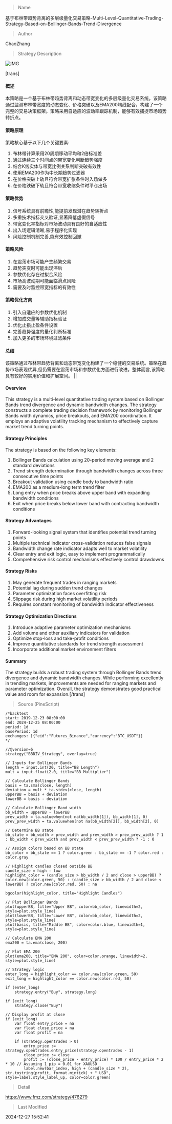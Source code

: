 
> Name

基于布林带趋势背离的多层级量化交易策略-Multi-Level-Quantitative-Trading-Strategy-Based-on-Bollinger-Bands-Trend-Divergence

> Author

ChaoZhang

> Strategy Description

![IMG](https://www.fmz.com/upload/asset/14d7eb33bf3777a5ea7.png)

[trans]
#### 概述
本策略是一个基于布林带趋势背离和动态带宽变化的多层级量化交易系统。该策略通过监测布林带宽度的动态变化、价格突破以及EMA200均线配合，构建了一个完整的交易决策框架。策略采用自适应的波动率跟踪机制，能够有效捕捉市场趋势转折点。

#### 策略原理
策略核心基于以下几个关键要素:
1. 布林带计算采用20周期移动平均和2倍标准差
2. 通过连续三个时间点的带宽变化判断趋势强度
3. 结合K线实体与带宽比例关系判断突破有效性
4. 使用EMA200作为中长期趋势过滤器
5. 在价格突破上轨且符合带宽扩张条件时入场做多
6. 在价格跌破下轨且符合带宽收缩条件时平仓出场

#### 策略优势
1. 信号系统具有前瞻性,能提前发现潜在趋势转折点
2. 多重技术指标交叉验证,显著降低虚假信号
3. 带宽变化率指标对市场波动具有良好的自适应性
4. 出入场逻辑清晰,易于程序化实现
5. 风险控制机制完善,能有效控制回撤

#### 策略风险
1. 在震荡市场可能产生频繁交易
2. 趋势突变时可能出现滞后
3. 参数优化存在过拟合风险
4. 市场高波动期可能面临滑点风险
5. 需要及时监控带宽指标的有效性

#### 策略优化方向
1. 引入自适应的参数优化机制
2. 增加成交量等辅助指标验证
3. 优化止损止盈条件设置
4. 完善趋势强度的量化判断标准
5. 加入更多的市场环境过滤条件

#### 总结
该策略通过布林带趋势背离和动态带宽变化构建了一个稳健的交易系统。策略在趋势市场表现优异,但仍需要在震荡市场和参数优化方面进行改进。整体而言,该策略具有较好的实用价值和扩展空间。 || 

#### Overview
This strategy is a multi-level quantitative trading system based on Bollinger Bands trend divergence and dynamic bandwidth changes. The strategy constructs a complete trading decision framework by monitoring Bollinger Bands width dynamics, price breakouts, and EMA200 coordination. It employs an adaptive volatility tracking mechanism to effectively capture market trend turning points.

#### Strategy Principles
The strategy is based on the following key elements:
1. Bollinger Bands calculation using 20-period moving average and 2 standard deviations
2. Trend strength determination through bandwidth changes across three consecutive time points
3. Breakout validation using candle body to bandwidth ratio
4. EMA200 as a medium-long term trend filter
5. Long entry when price breaks above upper band with expanding bandwidth conditions
6. Exit when price breaks below lower band with contracting bandwidth conditions

#### Strategy Advantages
1. Forward-looking signal system that identifies potential trend turning points
2. Multiple technical indicator cross-validation reduces false signals
3. Bandwidth change rate indicator adapts well to market volatility
4. Clear entry and exit logic, easy to implement programmatically
5. Comprehensive risk control mechanisms effectively control drawdowns

#### Strategy Risks
1. May generate frequent trades in ranging markets
2. Potential lag during sudden trend changes
3. Parameter optimization faces overfitting risk
4. Slippage risk during high market volatility periods
5. Requires constant monitoring of bandwidth indicator effectiveness

#### Strategy Optimization Directions
1. Introduce adaptive parameter optimization mechanisms
2. Add volume and other auxiliary indicators for validation
3. Optimize stop-loss and take-profit conditions
4. Improve quantitative standards for trend strength assessment
5. Incorporate additional market environment filters

#### Summary
The strategy builds a robust trading system through Bollinger Bands trend divergence and dynamic bandwidth changes. While performing excellently in trending markets, improvements are needed for ranging markets and parameter optimization. Overall, the strategy demonstrates good practical value and room for expansion.[/trans]



> Source (PineScript)

``` pinescript
/*backtest
start: 2019-12-23 08:00:00
end: 2024-12-25 08:00:00
period: 1d
basePeriod: 1d
exchanges: [{"eid":"Futures_Binance","currency":"BTC_USDT"}]
*/

//@version=6
strategy("BBDIV_Strategy", overlay=true)

// Inputs for Bollinger Bands
length = input.int(20, title="BB Length")
mult = input.float(2.0, title="BB Multiplier")

// Calculate Bollinger Bands
basis = ta.sma(close, length)
deviation = mult * ta.stdev(close, length)
upperBB = basis + deviation
lowerBB = basis - deviation

// Calculate Bollinger Band width
bb_width = upperBB - lowerBB
prev_width = ta.valuewhen(not na(bb_width[1]), bb_width[1], 0)
prev_prev_width = ta.valuewhen(not na(bb_width[2]), bb_width[2], 0)

// Determine BB state
bb_state = bb_width > prev_width and prev_width > prev_prev_width ? 1 : bb_width < prev_width and prev_width < prev_prev_width ? -1 : 0

// Assign colors based on BB state
bb_color = bb_state == 1 ? color.green : bb_state == -1 ? color.red : color.gray

// Highlight candles closed outside BB
candle_size = high - low
highlight_color = (candle_size > bb_width / 2 and close > upperBB) ? color.new(color.green, 50) : (candle_size > bb_width / 2 and close < lowerBB) ? color.new(color.red, 50) : na

bgcolor(highlight_color, title="Highlight Candles")

// Plot Bollinger Bands
plot(upperBB, title="Upper BB", color=bb_color, linewidth=2, style=plot.style_line)
plot(lowerBB, title="Lower BB", color=bb_color, linewidth=2, style=plot.style_line)
plot(basis, title="Middle BB", color=color.blue, linewidth=1, style=plot.style_line)

// Calculate EMA 200
ema200 = ta.ema(close, 200)

// Plot EMA 200
plot(ema200, title="EMA 200", color=color.orange, linewidth=2, style=plot.style_line)

// Strategy logic
enter_long = highlight_color == color.new(color.green, 50)
exit_long = highlight_color == color.new(color.red, 50)

if (enter_long)
    strategy.entry("Buy", strategy.long)

if (exit_long)
    strategy.close("Buy")

// Display profit at close
if (exit_long)
    var float entry_price = na
    var float close_price = na
    var float profit = na

    if (strategy.opentrades > 0)
        entry_price := strategy.opentrades.entry_price(strategy.opentrades - 1)
        close_price := close
        profit := (close_price - entry_price) * 100 / entry_price * 2 * 10 // Assuming 1 pip = 0.01 for XAUUSD
        label.new(bar_index, high + (candle_size * 2), str.tostring(profit, format.mintick) + " USD", style=label.style_label_up, color=color.green)

```

> Detail

https://www.fmz.com/strategy/476279

> Last Modified

2024-12-27 15:52:41

